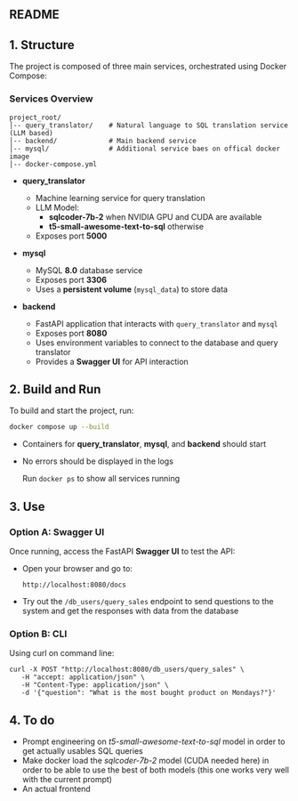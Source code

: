 ## README

## 1. Structure

The project is composed of three main services, orchestrated using Docker Compose:

### Services Overview

```
project_root/
│-- query_translator/    # Natural language to SQL translation service (LLM based)
│-- backend/             # Main backend service
│-- mysql/               # Additional service baes on offical docker image
│-- docker-compose.yml  
```

- **query_translator**
  - Machine learning service for query translation
  - LLM Model:
    - **sqlcoder-7b-2** when NVIDIA GPU and CUDA are available
    - **t5-small-awesome-text-to-sql** otherwise
  - Exposes port **5000**

- **mysql**
  - MySQL **8.0** database service
  - Exposes port **3306**
  - Uses a **persistent volume** (`mysql_data`) to store data

- **backend**
  - FastAPI application that interacts with `query_translator` and `mysql`
  - Exposes port **8080**
  - Uses environment variables to connect to the database and query translator
  - Provides a **Swagger UI** for API interaction

## 2. Build and Run

To build and start the project, run:

```sh
docker compose up --build
```

- Containers for **query_translator**, **mysql**, and **backend** should start
- No errors should be displayed in the logs

  Run
  `docker ps`
  to show all services running

## 3. Use

### Option A: Swagger UI
Once running, access the FastAPI **Swagger UI** to test the API:
- Open your browser and go to:
  
  ```
  http://localhost:8080/docs
  ```
- Try out the `/db_users/query_sales` endpoint to send questions to the system and get the responses with data from the database
### Option B: CLI
Using curl on command line:
  ```
 curl -X POST "http://localhost:8080/db_users/query_sales" \
     -H "accept: application/json" \
     -H "Content-Type: application/json" \
     -d '{"question": "What is the most bought product on Mondays?"}'

  ```

## 4. To do
- Prompt engineering on _t5-small-awesome-text-to-sql_ model in order to get actually usables SQL queries
- Make docker load the _sqlcoder-7b-2_ model (CUDA needed here) in order to be able to use the best of both models (this one works very well with the current prompt)
- An actual frontend

